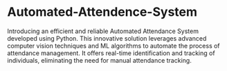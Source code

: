# Automated-Attendence-System
Introducing an efficient and reliable Automated Attendance System developed using Python. This innovative solution leverages advanced computer vision techniques and ML algorithms to automate the process of attendance management. It offers real-time identification and tracking of individuals, eliminating the need for manual attendance tracking.
